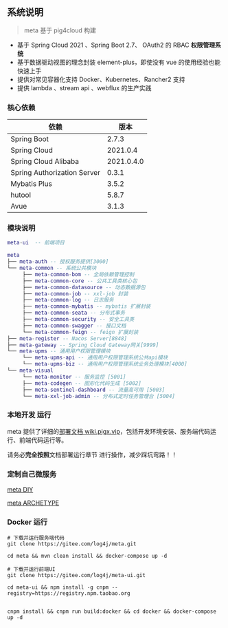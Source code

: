 ## 系统说明

> meta 基于 pig4cloud 构建

- 基于 Spring Cloud 2021 、Spring Boot 2.7、 OAuth2 的 RBAC **权限管理系统**
- 基于数据驱动视图的理念封装 element-plus，即使没有 vue 的使用经验也能快速上手
- 提供对常见容器化支持 Docker、Kubernetes、Rancher2 支持
- 提供 lambda 、stream api 、webflux 的生产实践

### 核心依赖

| 依赖                   | 版本         |
| ---------------------- |------------|
| Spring Boot            | 2.7.3      |
| Spring Cloud           | 2021.0.4   |
| Spring Cloud Alibaba   | 2021.0.4.0 |
| Spring Authorization Server | 0.3.1      |
| Mybatis Plus           | 3.5.2      |
| hutool                 | 5.8.7      |
| Avue                   | 3.1.3      |

### 模块说明

```lua
meta-ui  -- 前端项目

meta
├── meta-auth -- 授权服务提供[3000]
└── meta-common -- 系统公共模块
     ├── meta-common-bom -- 全局依赖管理控制
     ├── meta-common-core -- 公共工具类核心包
     ├── meta-common-datasource -- 动态数据源包
     ├── meta-common-job -- xxl-job 封装
     ├── meta-common-log -- 日志服务
     ├── meta-common-mybatis -- mybatis 扩展封装
     ├── meta-common-seata -- 分布式事务
     ├── meta-common-security -- 安全工具类
     ├── meta-common-swagger -- 接口文档
     └── meta-common-feign -- feign 扩展封装
├── meta-register -- Nacos Server[8848]
├── meta-gateway -- Spring Cloud Gateway网关[9999]
└── meta-upms -- 通用用户权限管理模块
     └── meta-upms-api -- 通用用户权限管理系统公共api模块
     └── meta-upms-biz -- 通用用户权限管理系统业务处理模块[4000]
└── meta-visual
     └── meta-monitor -- 服务监控 [5001]
     ├── meta-codegen -- 图形化代码生成 [5002]
     ├── meta-sentinel-dashboard -- 流量高可用 [5003]
     └── meta-xxl-job-admin -- 分布式定时任务管理台 [5004]
```

### 本地开发 运行

meta 提供了详细的[部署文档 wiki.pigx.vip](https://www.yuque.com/pig4cloud/pig/vsdox9)，包括开发环境安装、服务端代码运行、前端代码运行等。

请务必**完全按照**文档部署运行章节 进行操作，减少踩坑弯路！！

### 定制自己微服务

[meta DIY](https://meta4cloud.com/#/common/diy)

[meta ARCHETYPE](https://meta4cloud.com/#/common/archetype)

### Docker 运行

```
# 下载并运行服务端代码
git clone https://gitee.com/log4j/meta.git

cd meta && mvn clean install && docker-compose up -d

# 下载并运行前端UI
git clone https://gitee.com/log4j/meta-ui.git

cd meta-ui && npm install -g cnpm --registry=https://registry.npm.taobao.org


cnpm install && cnpm run build:docker && cd docker && docker-compose up -d
```
